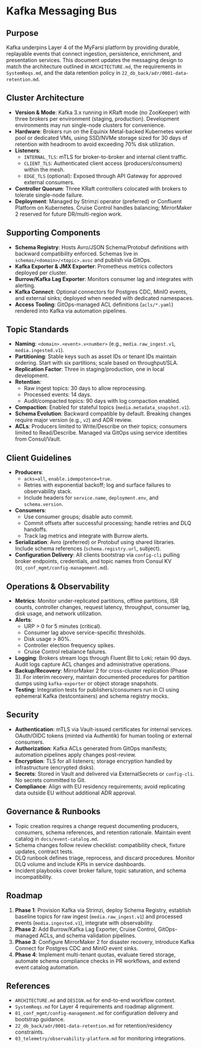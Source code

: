 # Kafka Messaging Bus

## Purpose
Kafka underpins Layer 4 of the MyFarsi platform by providing durable, replayable events that connect ingestion, persistence, enrichment, and presentation services. This document updates the messaging design to match the architecture outlined in `ARCHITECTURE.md`, the requirements in `SystemReqs.md`, and the data retention policy in `22_db_back/adr/0001-data-retention.md`.

## Cluster Architecture
- **Version & Mode**: Kafka 3.x running in KRaft mode (no ZooKeeper) with three brokers per environment (staging, production). Development environments may run single-node clusters for convenience.
- **Hardware**: Brokers run on the Equinix Metal-backed Kubernetes worker pool or dedicated VMs, using SSD/NVMe storage sized for 30 days of retention with headroom to avoid exceeding 70% disk utilization.
- **Listeners**:
  - `INTERNAL_TLS`: mTLS for broker-to-broker and internal client traffic.
  - `CLIENT_TLS`: Authenticated client access (producers/consumers) within the mesh.
  - `EDGE_TLS` (optional): Exposed through API Gateway for approved external consumers.
- **Controller Quorum**: Three KRaft controllers colocated with brokers to tolerate single-node failure.
- **Deployment**: Managed by Strimzi operator (preferred) or Confluent Platform on Kubernetes. Cruise Control handles balancing; MirrorMaker 2 reserved for future DR/multi-region work.

## Supporting Components
- **Schema Registry**: Hosts Avro/JSON Schema/Protobuf definitions with backward compatibility enforced. Schemas live in `schemas/<domain>/<topic>.avsc` and publish via GitOps.
- **Kafka Exporter & JMX Exporter**: Prometheus metrics collectors deployed per cluster.
- **Burrow/Kafka Lag Exporter**: Monitors consumer lag and integrates with alerting.
- **Kafka Connect**: Optional connectors for Postgres CDC, MinIO events, and external sinks; deployed when needed with dedicated namespaces.
- **Access Tooling**: GitOps-managed ACL definitions (`acls/*.yaml`) rendered into Kafka via automation pipelines.

## Topic Standards
- **Naming**: `<domain>.<event>.v<number>` (e.g., `media.raw_ingest.v1`, `media.ingested.v1`).
- **Partitioning**: Stable keys such as asset IDs or tenant IDs maintain ordering. Start with six partitions; scale based on throughput/SLA.
- **Replication Factor**: Three in staging/production, one in local development.
- **Retention**:
  - Raw ingest topics: 30 days to allow reprocessing.
  - Processed events: 14 days.
  - Audit/compacted topics: 90 days with log compaction enabled.
- **Compaction**: Enabled for stateful topics (`media.metadata_snapshot.v1`).
- **Schema Evolution**: Backward compatible by default. Breaking changes require major version (e.g., `v2`) and ADR review.
- **ACLs**: Producers limited to Write/Describe on their topics; consumers limited to Read/Describe. Managed via GitOps using service identities from Consul/Vault.

## Client Guidelines
- **Producers**:
  - `acks=all`, `enable.idempotence=true`.
  - Retries with exponential backoff; log and surface failures to observability stack.
  - Include headers for `service.name`, `deployment.env`, and `schema.version`.
- **Consumers**:
  - Use consumer groups; disable auto commit.
  - Commit offsets after successful processing; handle retries and DLQ handoffs.
  - Track lag metrics and integrate with Burrow alerts.
- **Serialization**: Avro (preferred) or Protobuf using shared libraries. Include schema references (`schema.registry.url`, subject).
- **Configuration Delivery**: All clients bootstrap via `config-cli` pulling broker endpoints, credentials, and topic names from Consul KV (`01_conf_mgmt/config-management.md`).

## Operations & Observability
- **Metrics**: Monitor under-replicated partitions, offline partitions, ISR counts, controller changes, request latency, throughput, consumer lag, disk usage, and network utilization.
- **Alerts**:
  - URP > 0 for 5 minutes (critical).
  - Consumer lag above service-specific thresholds.
  - Disk usage > 80%.
  - Controller election frequency spikes.
  - Cruise Control rebalance failures.
- **Logging**: Brokers stream logs through Fluent Bit to Loki; retain 90 days. Audit logs capture ACL changes and administrative operations.
- **Backup/Recovery**: MirrorMaker 2 for cross-cluster replication (Phase 3). For interim recovery, maintain documented procedures for partition dumps using `kafka-exporter` or object storage snapshots.
- **Testing**: Integration tests for publishers/consumers run in CI using ephemeral Kafka (testcontainers) and schema registry mocks.

## Security
- **Authentication**: mTLS via Vault-issued certificates for internal services. OAuth/OIDC tokens (minted via Authentik) for human tooling or external consumers.
- **Authorization**: Kafka ACLs generated from GitOps manifests; automation pipelines apply changes post-review.
- **Encryption**: TLS for all listeners; storage encryption handled by infrastructure (encrypted disks).
- **Secrets**: Stored in Vault and delivered via ExternalSecrets or `config-cli`. No secrets committed to Git.
- **Compliance**: Align with EU residency requirements; avoid replicating data outside EU without additional ADR approval.

## Governance & Runbooks
- Topic creation requires a change request documenting producers, consumers, schema references, and retention rationale. Maintain event catalog in `docs/event-catalog.md`.
- Schema changes follow review checklist: compatibility check, fixture updates, contract tests.
- DLQ runbook defines triage, reprocess, and discard procedures. Monitor DLQ volume and include KPIs in service dashboards.
- Incident playbooks cover broker failure, topic saturation, and schema incompatibility.

## Roadmap
1. **Phase 1**: Provision Kafka via Strimzi, deploy Schema Registry, establish baseline topics for raw ingest (`media.raw_ingest.v1`) and processed events (`media.ingested.v1`), integrate with observability.
2. **Phase 2**: Add Burrow/Kafka Lag Exporter, Cruise Control, GitOps-managed ACLs, and schema validation pipelines.
3. **Phase 3**: Configure MirrorMaker 2 for disaster recovery, introduce Kafka Connect for Postgres CDC and MinIO event sinks.
4. **Phase 4**: Implement multi-tenant quotas, evaluate tiered storage, automate schema compliance checks in PR workflows, and extend event catalog automation.

## References
- `ARCHITECTURE.md` and `DESIGN.md` for end-to-end workflow context.
- `SystemReqs.md` for Layer 4 requirements and roadmap alignment.
- `01_conf_mgmt/config-management.md` for configuration delivery and bootstrap guidance.
- `22_db_back/adr/0001-data-retention.md` for retention/residency constraints.
- `03_telemetry/observability-platform.md` for monitoring integrations.
